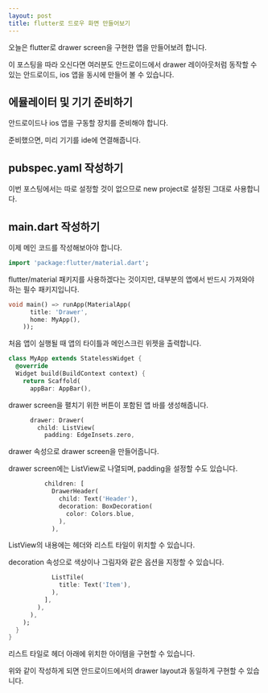 ```yaml
---
layout: post
title: flutter로 드로우 화면 만들어보기
---
```


오늘은 flutter로 drawer screen을 구현한 앱을 만들어보려 합니다.

이 포스팅을 따라 오신다면 여러분도 안드로이드에서 drawer 레이아웃처럼 동작할 수 있는 안드로이드, ios 앱을 동시에 만들어 볼 수 있습니다.

## 에뮬레이터 및 기기 준비하기

안드로이드나 ios 앱을 구동할 장치를 준비해야 합니다.

준비했으면, 미리 기기를 ide에 연결해줍니다.

## pubspec.yaml 작성하기

이번 포스팅에서는 따로 설정할 것이 없으므로 new project로 설정된 그대로 사용합니다.

## main.dart 작성하기

이제 메인 코드를 작성해보아야 합니다.

```dart
import 'package:flutter/material.dart';
```

flutter/material 패키지를 사용하겠다는 것이지만, 대부분의 앱에서 반드시 가져와야 하는 필수 패키지입니다.

```dart
void main() => runApp(MaterialApp(
      title: 'Drawer',
      home: MyApp(),
    ));
```

처음 앱이 실행될 때 앱의 타이틀과 메인스크린 위젯을 출력합니다.

```dart
class MyApp extends StatelessWidget {
  @override
  Widget build(BuildContext context) {
    return Scaffold(
      appBar: AppBar(),
```

drawer screen을 펼치기 위한 버튼이 포함된 앱 바를 생성해줍니다.

```dart
      drawer: Drawer(
        child: ListView(
          padding: EdgeInsets.zero,
```

drawer 속성으로 drawer screen을 만들어줍니다.

drawer screen에는 ListView로 나열되며, padding을 설정할 수도 있습니다.

```dart
          children: [
            DrawerHeader(
              child: Text('Header'),
              decoration: BoxDecoration(
                color: Colors.blue,
              ),
            ),
```

ListView의 내용에는 헤더와 리스트 타일이 위치할 수 있습니다.

decoration 속성으로 색상이나 그림자와 같은 옵션을 지정할 수 있습니다.

```dart
            ListTile(
              title: Text('Item'),
            ),
          ],
        ),
      ),
    );
  }
}
```

리스트 타일로 헤더 아래에 위치한 아이템을 구현할 수 있습니다.

위와 같이 작성하게 되면 안드로이드에서의 drawer layout과 동일하게 구현할 수 있습니다.